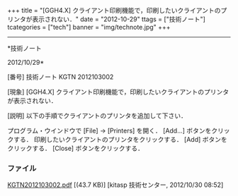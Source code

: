 ﻿+++
title = "[GGH4.X] クライアント印刷機能で，印刷したいクライアントのプリンタが表示されない．"
date = "2012-10-29"
ttags = ["技術ノート"]
tcategories = ["tech"]
banner = "img/technote.jpg"
+++

-----------------------------------------------------------------------------------------------------------------------------

*技術ノート

2012/10/29*


[番号]
技術ノート KGTN 2012103002

[現象]
[GGH4.X]
クライアント印刷機能で，印刷したいクライアントのプリンタが表示されない．

[説明]
以下の手順でクライアントのプリンタを追加して下さい．

プログラム・ウインドウで [File] → [Printers] を開く．
[Add...] ボタンをクリックする．
印刷したいクライアントのプリンタをクリックする．
[Add] ボタンをクリックする．
[Close] ボタンをクリックする．


### ファイル

 
 


[KGTN2012103002.pdf](http://techreport.kitasp.net/attachments/download/1059/KGTN2012103002.pdf)
 [(43.7 KB)] [kitasp 技術センター, 2012/10/30
08:52]


 


 

